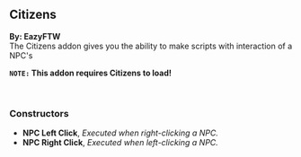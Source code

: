 ## Citizens
**By: EazyFTW**<br>
The Citizens addon gives you the ability to make scripts with interaction of a NPC's
<br>

**`NOTE:` This addon requires Citizens to load!**

<br>

### Constructors
* **NPC Left Click**, *Executed when right-clicking a NPC.*
* **NPC Right Click**, *Executed when left-clicking a NPC.*
